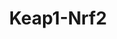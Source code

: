 ---
annotations:
- type: Pathway Ontology
  value: oxidative stress response pathway
- type: Pathway Ontology
  value: '"nuclear factor'
authors:
- MaintBot
- Egonw
- Jmelius
description: Based on [http://www.nature.com/nrc/journal/v3/n10/fig_tab/nrc1189_F4.html
  Surh, 2003, figure 4].
last-edited: 2019-08-16
organisms:
- Canis familiaris
redirect_from:
- /index.php/Pathway:WP1106
- /instance/WP1106
schema-jsonld:
- '@context': https://schema.org/
  '@id': https://wikipathways.github.io/pathways/WP1106.html
  '@type': Dataset
  creator:
    '@type': Organization
    name: WikiPathways
  description: Based on [http://www.nature.com/nrc/journal/v3/n10/fig_tab/nrc1189_F4.html
    Surh, 2003, figure 4].
  keywords:
  - 6-HITC
  - GCLM
  - GSTA2
  - Caffeic acid phenethyl ester
  - KEAP1
  - GCLC
  - EPHB2
  - Curcumin
  - Sulforaphane
  - MAPK8
  - PRKCA
  - AIMP2
  - MAF
  - PIK3CA
  - C/EBP-beta
  - NQO1
  - HMOX1
  - NFE2L2
  license: CC0
  name: Keap1-Nrf2
seo: CreativeWork
title: Keap1-Nrf2
wpid: WP1106
---
